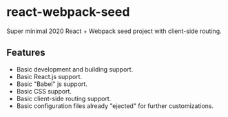 # react-webpack-seed

Super minimal 2020 React + Webpack seed project with client-side routing.

## Features

- Basic development and building support.
- Basic React.js support.
- Basic "Babel" js support.
- Basic CSS support.
- Basic client-side routing support.
- Basic configuration files already "ejected" for further customizations.
